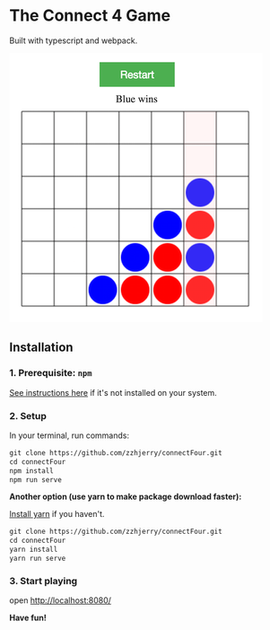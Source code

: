 # The Connect 4 Game

Built with typescript and webpack.

![Screenshot](./screenshot.png)

## Installation

### 1. Prerequisite: `npm`

[See instructions here](https://docs.npmjs.com/getting-started/installing-node) if
it's not installed on your system.

### 2. Setup

In your terminal, run commands:

```
git clone https://github.com/zzhjerry/connectFour.git
cd connectFour
npm install
npm run serve
```

**Another option (use yarn to make package download faster):**

[Install yarn](https://yarnpkg.com/en/docs/install#mac-tab) if you haven't.

```
git clone https://github.com/zzhjerry/connectFour.git
cd connectFour
yarn install
yarn run serve

```

### 3. Start playing

open [http://localhost:8080/](http://localhost:8080/)

**Have fun!**
